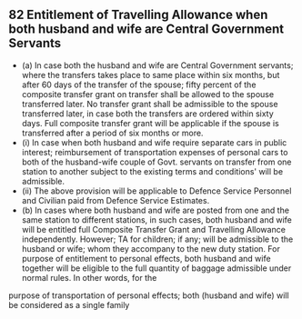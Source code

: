 ## 82 Entitlement of Travelling Allowance when both husband and wife are Central Government Servants

- (a) In case both the husband and wife are Central Government servants; where the transfers takes place to same place within six months, but after 60 days of the transfer of the spouse; fifty percent of the composite transfer grant on transfer shall be allowed to the spouse transferred later. No transfer grant shall be admissible to the spouse transferred later, in case both the transfers are ordered within sixty days. Full composite transfer grant will be applicable if the spouse is transferred after a period of six months or more.
- (i) In case when both husband and wife require separate cars in public interest; reimbursement of transportation expenses of personal cars to both of the husband-wife couple of Govt. servants on transfer from one station to another subject to the existing terms and conditions' will be admissible.
- (ii) The above provision will be applicable to Defence Service Personnel and Civilian paid from Defence Service Estimates.
- (b) In cases where both husband and wife are posted from one and the same station to different stations, in such cases, both husband and wife will be entitled full Composite Transfer Grant and Travelling Allowance independently. However; TA for children; if any; will be admissible to the husband or wife; whom they accompany to the new duty station. For purpose of entitlement to personal effects, both husband and wife together will be eligible to the full quantity of baggage admissible under normal rules. In other words, for the

purpose of transportation of personal effects; both (husband and wife) will be considered as a single family
